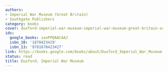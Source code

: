 ```yaml
---
authors:
- Imperial War Museum (Great Britain)
- Southgate Publishers
category: books
cover: duxford-imperial-war-museum-imperial-war-museum-great-britain-southgate-publishers.jpg
ids:
  google_books: zavPPQAACAAJ
  isbn_10: '1870423429'
  isbn_13: '9781870423427'
link: https://books.google.com/books/about/Duxford_Imperial_War_Museum.html?hl=&id=zavPPQAACAAJ
status: read
title: Duxford, Imperial War Museum
---
```

